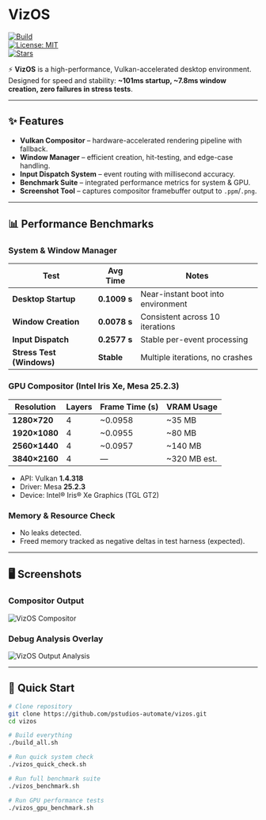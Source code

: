 # VizOS  
[![Build](https://img.shields.io/github/actions/workflow/status/pstudios-automate/vizos/ci.yml?branch=master)](https://github.com/pstudios-automate/vizos/actions)  
[![License: MIT](https://img.shields.io/github/license/pstudios-automate/vizos)](LICENSE)  
[![Stars](https://img.shields.io/github/stars/pstudios-automate/vizos?style=social)](https://github.com/pstudios-automate/vizos)  

⚡ **VizOS** is a high-performance, Vulkan-accelerated desktop environment.  
Designed for speed and stability: **~101ms startup, ~7.8ms window creation, zero failures in stress tests**.  

---

## ✨ Features
- **Vulkan Compositor** – hardware-accelerated rendering pipeline with fallback.  
- **Window Manager** – efficient creation, hit-testing, and edge-case handling.  
- **Input Dispatch System** – event routing with millisecond accuracy.  
- **Benchmark Suite** – integrated performance metrics for system & GPU.  
- **Screenshot Tool** – captures compositor framebuffer output to `.ppm`/`.png`.  

---

## 📊 Performance Benchmarks

### System & Window Manager
| Test                     | Avg Time       | Notes                                |
|--------------------------|----------------|--------------------------------------|
| **Desktop Startup**      | **0.1009 s**   | Near-instant boot into environment   |
| **Window Creation**      | **0.0078 s**   | Consistent across 10 iterations      |
| **Input Dispatch**       | **0.2577 s**   | Stable per-event processing          |
| **Stress Test (Windows)**| **Stable**     | Multiple iterations, no crashes      |

### GPU Compositor (Intel Iris Xe, Mesa 25.2.3)
| Resolution   | Layers | Frame Time (s) | VRAM Usage   |
|--------------|--------|----------------|--------------|
| **1280×720** | 4      | ~0.0958        | ~35 MB       |
| **1920×1080**| 4      | ~0.0955        | ~80 MB       |
| **2560×1440**| 4      | ~0.0957        | ~140 MB      |
| **3840×2160**| 4      | —              | ~320 MB est. |

- API: Vulkan **1.4.318**  
- Driver: Mesa **25.2.3**  
- Device: Intel® Iris® Xe Graphics (TGL GT2)  

### Memory & Resource Check
- No leaks detected.  
- Freed memory tracked as negative deltas in test harness (expected).  

---

## 🖥️ Screenshots

### Compositor Output
![VizOS Compositor](docs/vizos_compositor.png)  

### Debug Analysis Overlay
![VizOS Output Analysis](docs/vizos_output_analyzed.png)  

---

## 🚀 Quick Start

```bash
# Clone repository
git clone https://github.com/pstudios-automate/vizos.git
cd vizos

# Build everything
./build_all.sh

# Run quick system check
./vizos_quick_check.sh

# Run full benchmark suite
./vizos_benchmark.sh

# Run GPU performance tests
./vizos_gpu_benchmark.sh

